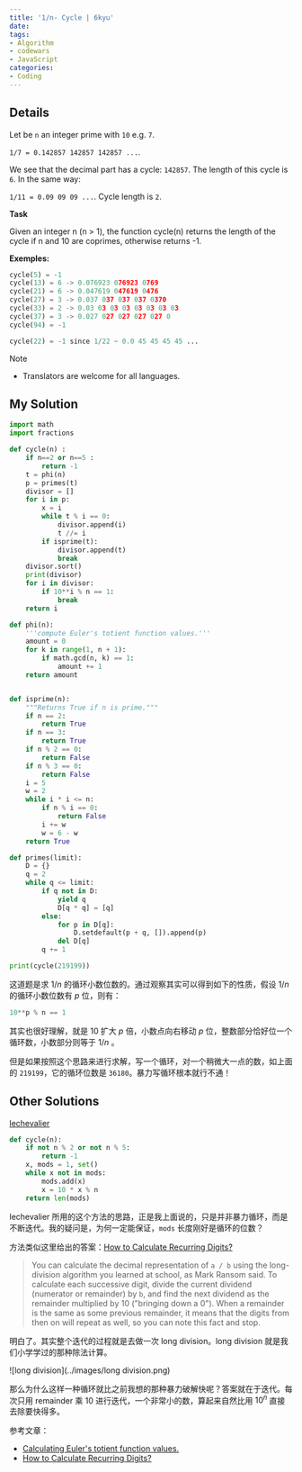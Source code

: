 ```yaml
---
title: '1/n- Cycle | 6kyu'
date: 
tags:
- Algorithm
- codewars
- JavaScript
categories: 
- Coding
---
```


## Details

Let be `n` an integer prime with `10` e.g. `7`. 

`1/7 = 0.142857 142857 142857 ...`.

We see that the decimal part has a cycle: `142857`. The length of this cycle is `6`. In the same way:

`1/11 = 0.09 09 09 ...`. Cycle length is `2`.

**Task**

Given an integer n (n > 1), the function cycle(n) returns the length of the cycle if n and 10 are coprimes, otherwise returns -1.

**Exemples:**

```python
cycle(5) = -1
cycle(13) = 6 -> 0.076923 076923 0769
cycle(21) = 6 -> 0.047619 047619 0476
cycle(27) = 3 -> 0.037 037 037 037 0370
cycle(33) = 2 -> 0.03 03 03 03 03 03 03 03
cycle(37) = 3 -> 0.027 027 027 027 027 0
cycle(94) = -1 

cycle(22) = -1 since 1/22 ~ 0.0 45 45 45 45 ...
```

Note

- Translators are welcome for all languages.

<!--more-->

## My Solution

```python
import math
import fractions

def cycle(n) :
    if n==2 or n==5 :
        return -1
    t = phi(n)
    p = primes(t)
    divisor = []
    for i in p:
        x = i
        while t % i == 0:
            divisor.append(i)
            t //= i
        if isprime(t):
            divisor.append(t)
            break
    divisor.sort()
    print(divisor)
    for i in divisor:
        if 10**i % n == 1:
            break
    return i

def phi(n):
    '''compute Euler's totient function values.'''
    amount = 0
    for k in range(1, n + 1):
        if math.gcd(n, k) == 1:
            amount += 1
    return amount


def isprime(n):
    """Returns True if n is prime."""
    if n == 2:
        return True
    if n == 3:
        return True
    if n % 2 == 0:
        return False
    if n % 3 == 0:
        return False
    i = 5
    w = 2
    while i * i <= n:
        if n % i == 0:
            return False
        i += w
        w = 6 - w
    return True

def primes(limit):
    D = {}
    q = 2
    while q <= limit:
        if q not in D:
            yield q
            D[q * q] = [q]
        else:
            for p in D[q]:
                D.setdefault(p + q, []).append(p)
            del D[q]
        q += 1

print(cycle(219199))
```

这道题是求 $1/n$ 的循环小数位数的。通过观察其实可以得到如下的性质，假设 $1/n$ 的循环小数位数有 $p$ 位，则有：

```python
10**p % n == 1
```

其实也很好理解，就是 10 扩大 $p$ 倍，小数点向右移动 $p$ 位，整数部分恰好位一个循环数，小数部分则等于 $1/n$ 。

但是如果按照这个思路来进行求解，写一个循环，对一个稍微大一点的数，如上面的 `219199`，它的循环位数是 `36180`。暴力写循环根本就行不通！



## Other Solutions

 [lechevalier](https://www.codewars.com/users/lechevalier)

```python
def cycle(n):
    if not n % 2 or not n % 5:
        return -1
    x, mods = 1, set()
    while x not in mods:
        mods.add(x)
        x = 10 * x % n
    return len(mods)
```

lechevalier 所用的这个方法的思路，正是我上面说的，只是并非暴力循环，而是不断迭代。我的疑问是，为何一定能保证，`mods` 长度刚好是循环的位数？

方法类似这里给出的答案：[How to Calculate Recurring Digits?](https://stackoverflow.com/questions/249372/how-to-calculate-recurring-digits)

> You can calculate the decimal representation of `a / b` using the long-division algorithm you learned at school, as Mark Ransom said. To calculate each successive digit, divide the current dividend (numerator or remainder) by `b`, and find the next dividend as the remainder multiplied by 10 ("bringing down a 0"). When a remainder is the same as some previous remainder, it means that the digits from then on will repeat as well, so you can note this fact and stop.

明白了。其实整个迭代的过程就是去做一次 long division。long division 就是我们小学学过的那种除法计算。

![long division](../images/long division.png)

那么为什么这样一种循环就比之前我想的那种暴力破解快呢？答案就在于迭代。每次只用 remainder 乘 10 进行迭代，一个非常小的数，算起来自然比用 $10^{n}$ 直接去除要快得多。 



参考文章：

- [Calculating Euler's totient function values.](https://math.stackexchange.com/questions/1122203/calculating-eulers-totient-function-values)
- [How to Calculate Recurring Digits?](https://stackoverflow.com/questions/249372/how-to-calculate-recurring-digits)